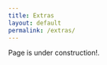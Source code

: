 ```yaml
---
title: Extras
layout: default
permalink: /extras/
---
```

<div>
<p> Page is under construction!. </p>
</div>